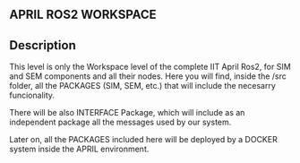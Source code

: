## APRIL ROS2 WORKSPACE

## Description

This level is only the Workspace level of the complete IIT April Ros2, for SIM and SEM components and all their nodes.
Here you will find, inside the /src folder, all the PACKAGES (SIM, SEM, etc.) that will include the necesarry funcionality.

There will be also INTERFACE Package, which will include as an independent package all the messages used by our system.

Later on, all the PACKAGES included here will be deployed by a DOCKER system inside the APRIL environment.